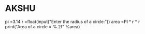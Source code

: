 # AKSHU
pi =3.14
r =float(input("Enter the radius of a circle:"))
area =PI * r * r
print("Area of a circle = %.2f" %area)
